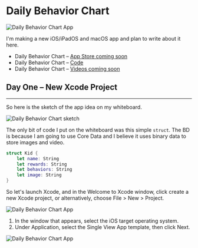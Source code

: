 # Daily Behavior Chart
![Daily Behavior Chart App](https://github.com/calebrwells/100-Days-of-Swift-Code-2020/blob/master/SwiftUI/Daily%20Behavior%20Chart/Assets/000.png)

I'm making a new iOS/iPadOS and macOS app and plan to write about it here.

- Daily Behavior Chart – [App Store coming soon]()
- Daily Behavior Chart – [Code](https://github.com/calebrwells/100-Days-of-Swift-Code-2020/tree/master/SwiftUI/Daily%20Behavior%20Chart/Daily%20Behavior%20Chart)
- Daily Behavior Chart – [Videos coming soon]()

## Day One  – New Xcode Project
---

So here is the sketch of the app idea on my whiteboard.

![Daily Behavior Chart sketch](https://github.com/calebrwells/100-Days-of-Swift-Code-2020/blob/master/SwiftUI/Daily%20Behavior%20Chart/Assets/001.jpg)

The only bit of code I put on the whiteboard was this simple `struct`. The BD is because I am going to use Core Data and I believe it uses binary data to store images and video.

```swift
struct Kid {
    let name: String
    let rewards: String
    let behaviors: String
    let image: String
}
```
So let's launch Xcode, and in the Welcome to Xcode window, click create a new Xcode project, or alternatively, choose File > New > Project.

![Daily Behavior Chart App](https://github.com/calebrwells/100-Days-of-Swift-Code-2020/blob/master/SwiftUI/Daily%20Behavior%20Chart/Assets/002.png)

1. In the window that appears, select the iOS target operating system.
2. Under Application, select the Single View App template, then click Next.

![Daily Behavior Chart App](https://github.com/calebrwells/100-Days-of-Swift-Code-2020/blob/master/SwiftUI/Daily%20Behavior%20Chart/Assets/003.png)
